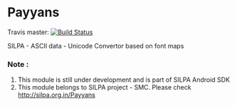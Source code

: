 Payyans
=======

Travis master: [![Build Status](https://travis-ci.org/SujithVadakkepat/Payyans.svg?branch=master)](https://travis-ci.org/SujithVadakkepat/Payyans)

SILPA - ASCII data - Unicode Convertor based on font maps

### Note :
1. This module is still under development and is part of SILPA Android SDK
2. This module belongs to SILPA project - SMC. Please check http://silpa.org.in/Payyans
